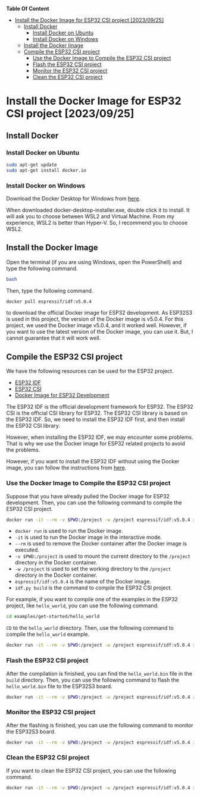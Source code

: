 **Table Of Content**

- [Install the Docker Image for ESP32 CSI project \[2023/09/25\]](#install-the-docker-image-for-esp32-csi-project-20230925)
  - [Install Docker](#install-docker)
    - [Install Docker on Ubuntu](#install-docker-on-ubuntu)
    - [Install Docker on Windows](#install-docker-on-windows)
  - [Install the Docker Image](#install-the-docker-image)
  - [Compile the ESP32 CSI project](#compile-the-esp32-csi-project)
    - [Use the Docker Image to Compile the ESP32 CSI project](#use-the-docker-image-to-compile-the-esp32-csi-project)
    - [Flash the ESP32 CSI project](#flash-the-esp32-csi-project)
    - [Monitor the ESP32 CSI project](#monitor-the-esp32-csi-project)
    - [Clean the ESP32 CSI project](#clean-the-esp32-csi-project)




# Install the Docker Image for ESP32 CSI project [2023/09/25]

## Install Docker

### Install Docker on Ubuntu

```bash
sudo apt-get update
sudo apt-get install docker.io
```

### Install Docker on Windows

Download the Docker Desktop for Windows from [here](https://hub.docker.com/editions/community/docker-ce-desktop-windows/).


When downloaded docker-desktop-installer.exe, double click it to install. It will ask you to choose between WSL2 and Virtual Machine. From my experience, WSL2 is better than Hyper-V. So, I recommend you to choose WSL2.


## Install the Docker Image

Open the terminal (if you are using Windows, open the PowerShell) and type the following command.

```bash
bash
```

Then, type the following command.

```bash
docker pull espressif/idf:v5.0.4
```

to download the official Docker image for ESP32 development. As ESP32S3 is used in this project, the version of the Docker image is v5.0.4. For this project, we used the Docker image v5.0.4, and it worked well. However, if you want to use the latest version of the Docker image, you can use it. But, I cannot guarantee that it will work well.

## Compile the ESP32 CSI project

We have the following resources can be used for the ESP32 project.


- [ESP32 IDF](https://github.com/espressif/esp-idf)
- [ESP32 CSI](https://github.com/espressif/esp-csi)
- [Docker Image for ESP32 Development](https://hub.docker.com/r/espressif/idf)

The ESP32 IDF is the official development framework for ESP32. The ESP32 CSI is the official CSI library for ESP32. The ESP32 CSI library is based on the ESP32 IDF. So, we need to install the ESP32 IDF first, and then install the ESP32 CSI library.

However, when installing the ESP32 IDF, we may encounter some problems. That is why we use the Docker image for ESP32 related projects to avoid the problems. 

However, if you want to install the ESP32 IDF without using the Docker image, you can follow the instructions from [here](https://docs.espressif.com/projects/esp-idf/en/latest/esp32/get-started/index.html).

### Use the Docker Image to Compile the ESP32 CSI project

Suppose that you have already pulled the Docker image for ESP32 development. Then, you can use the following command to compile the ESP32 CSI project.

```bash
docker run -it --rm -v $PWD:/project -w /project espressif/idf:v5.0.4 idf.py build
```

* `docker run` is used to run the Docker image.
* `-it` is used to run the Docker image in the interactive mode.
* `--rm` is used to remove the Docker container after the Docker image is executed.
* `-v $PWD:/project` is used to mount the current directory to the `/project` directory in the Docker container.
* `-w /project` is used to set the working directory to the `/project` directory in the Docker container.
* `espressif/idf:v5.0.4` is the name of the Docker image.
* `idf.py build` is the command to compile the ESP32 CSI project.

For example, if you want to compile one of the examples in the ESP32 project, like `hello_world`, you can use the following command.

```bash
cd examples/get-started/hello_world
```

`CD` to the `hello_world` directory. Then, use the following command to compile the `hello_world` example.


```bash
docker run -it --rm -v $PWD:/project -w /project espressif/idf:v5.0.4 idf.py build
```

### Flash the ESP32 CSI project


After the compilation is finished, you can find the `hello_world.bin` file in the `build` directory. Then, you can use the following command to flash the `hello_world.bin` file to the ESP32S3 board.

```bash
docker run -it --rm -v $PWD:/project -w /project espressif/idf:v5.0.4 idf.py flash
```

### Monitor the ESP32 CSI project

After the flashing is finished, you can use the following command to monitor the ESP32S3 board.

```bash
docker run -it --rm -v $PWD:/project -w /project espressif/idf:v5.0.4 idf.py monitor
```

### Clean the ESP32 CSI project

If you want to clean the ESP32 CSI project, you can use the following command.

```bash
docker run -it --rm -v $PWD:/project -w /project espressif/idf:v5.0.4 idf.py fullclean
```
